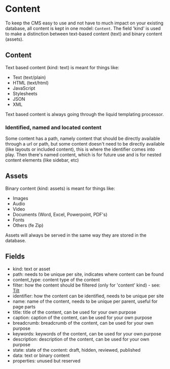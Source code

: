 # Content

To keep the CMS easy to use and not have to much impact on your existing database, 
all content is kept in one model: `Content`.
The field 'kind' is used to make a distinction between text-based content (text) and binary content (assets).

## Content
Text based content (kind: text) is meant for things like:
- Text (text/plain)
- HTML (text/html)
- JavaScript
- Stylesheets
- JSON
- XML

Text based content is always going through the liquid templating processor.

### Identified, named and located content

Some content has a path, namely content that should be directly available through a url or path, 
but some content doesn't need to be directly available (like layouts or included content), this is where the identifier comes into play.
Then there's named content, which is for future use and is for nested content elements (like sidebar, etc)

## Assets
Binary content (kind: assets) is meant for things like:
- Images
- Audio
- Video
- Documents (Word, Excel, Powerpoint, PDF's)
- Fonts
- Others (fe Zip)

Assets will always be served in the same way they are stored in the database.

## Fields

- kind: text or asset
- path: needs to be unique per site, indicates where content can be found
- content_type: content type of the content
- filter: how the content should be filtered (only for 'content' kind) - see: [Tilt](https://github.com/rtomayko/tilt)
- identifier: how the content can be identified, needs to be unique per site
- name: name of the content, needs to be unique per parent, useful for page parts
- title: title of the content, can be used for your own purpose
- caption: caption of the content, can be used for your own purpose
- breadcrumb: breadcrumb of the content, can be used for your own purpose
- keywords: keywords of the content, can be used for your own purpose
- description: description of the content, can be used for your own purpose
- state: state of the content: draft, hidden, reviewed, published
- data: text or binary content
- properties: unused but reserved
